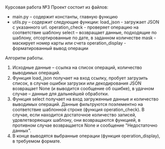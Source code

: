 Курсовая работа №3
Проект состоит из файлов:

- main.py – содержит константы, главную функцию
- utils.py – содержит следующие функции:
load_json - загружает JSON с указанного url.
operation_check - проверяет операцию на соответствие шаблону
select – возвращает данные, подходящие по шаблону, отсортированные по дате, в заданном количестве
mask - маскирует номер карты или счета
operation_display - форматированный вывод операции

Алгоритм работы.
1. Исходные данные – ссылка на список операций, количество выводимых операций.
2. Функция load_json получает на вход ссылку, пробует загрузить список, в случае ошибки загрузки или декодирования JSON возвращает None 
(и выводится сообщение об ошибке), в удачном случае – данные для дальнейшей обработки.
3. Функция select получает на вход загруженные данные и количество выводимых операций.
Данные фильтруются поэлементно на соответствие шаблонной строке (функция operation_check). В случае, если находится достаточное количество записей,
удовлетворяющих шаблону, они возвращаются функцией, в противном случае возвращается None и сообщение "Недостаточно данных".
4. В конце выводятся выбранные операции (функция operation_display), в требуемом формате.
